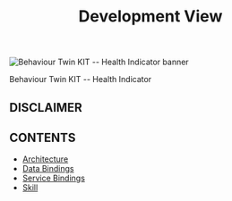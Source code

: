 ﻿---
id: overview
title: Development View
description: Behaviour Twin KIT
---

<div style={{display:'block'}}>
  <div style={{display:'inline-block', verticalAlign:'top'}}>

![Behaviour Twin KIT -- Health Indicator banner](@site/static/img/kit-icons/behaviour-twin-hi-kit-icon-mini.svg)

  </div>
  <div style={{display:'inline-block', fontSize:17, color:'rgb(255,166,1)', marginLeft:7, verticalAlign:'top', paddingTop:6}}>
Behaviour Twin KIT -- Health Indicator
  </div>
</div>

## DISCLAIMER

## CONTENTS

- [Architecture](./architecture)
- [Data Bindings](./data-bindings)
- [Service Bindings](./service-bindings)
- [Skill](./skill)
